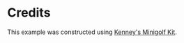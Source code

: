 # Credits

This example was constructed using [Kenney's Minigolf Kit](https://www.kenney.nl/assets/minigolf-kit).
